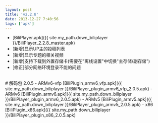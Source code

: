 ```yaml
---
layout: post
title: 'v2.2.8'
date: 2013-12-27 7:40:56
tags: ['apk']
---
```

- [BiliPlayer.apk]({{ site.my_path.down_biliplayer }}/BiliPlayer_2.2.8_master.apk)
- \[新增\]显示UP主的投稿列表
- \[新增\]显示专题的相关视频
- \[新增\]支持下载到外置存储卡(需要在"离线设置"中切换"主存储/副存储")
- \[修正\]部分网络环境登录不能的问题
<br />
# 解码包 2.0.5
- ARMv6-vfp [BiliPlugin_armv6_vfp.apk]({{ site.my_path.down_biliplayer }}/BiliPlayer_plugin_armv6_vfp_2.0.5.apk)
- ARMv6 [BiliPlugin_armv6.apk]({{ site.my_path.down_biliplayer }}/BiliPlayer_plugin_armv6_2.0.5.apk)
- ARMv5 [BiliPlugin_armv5.apk]({{ site.my_path.down_biliplayer }}/BiliPlayer_plugin_armv5_2.0.5.apk)
- x86 [BiliPlugin_x86.apk]({{ site.my_path.down_biliplayer }}/BiliPlayer_plugin_x86_2.0.5.apk)


